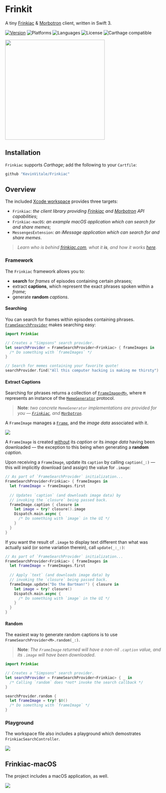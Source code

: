 # Frinkit
A tiny [Frinkiac][1] & [Morbotron][2] client, written in Swift 3.

[![Version](https://img.shields.io/badge/version-v1.0.0-blue.svg)](https://github.com/KevinVitale/ReactiveJSON/releases/latest)
![Platforms](https://img.shields.io/badge/platforms-ios%20%7C%20osx-lightgrey.svg)
![Languages](https://img.shields.io/badge/languages-swift-orange.svg)
![License](https://img.shields.io/badge/license-MIT%2FApache-blue.svg)
![Carthage compatible](https://img.shields.io/badge/Carthage-compatible-4BC51D.svg?style=flat)

<img align="center" src="./Supplements/imessage.gif" width=320/>

## Installation

`Frinkiac` supports _Carthage_; add the following to your `Cartfile`:

```ruby
github "KevinVitale/Frinkiac"
```

## Overview

The included [Xcode workspace](Frinkiac.xcworkspace) provides three targets:

- `Frinkiac`: _the client library providing [Frinkiac][1] and [Morbotron][2] API capabilities_;
- `Frinkiac-macOS`: _an example macOS application which can search for and share memes_;
- `MessengesExtension`: _an iMessage application which can search for and share memes_.

> _Learn who is behind [frinkiac.com][1], what it **is**, and how it works [here](https://langui.sh/2016/02/02/frinkiac-the-simpsons-screenshot-search-engine/)._

### Framework

The `Frinkiac` framework allows you to:

-  **search** for _frames_ of episodes containing certain phrases;
- extract **captions**, which represent the exact phrases spoken within a _frame_;
- generate **random** _captions_.

#### Searching

You can search for frames within episodes containing phrases. [`FrameSearchProvider`](Frinkiac/FrameSearchProvider.swift) makes searching easy:

```swift
import Frinkiac

// Creates a "Simpsons" search provider.
let searchProvider = FrameSearchProvider<Frinkiac> { frameImages in
  /* Do something with `frameImages` */
}

// Search for memes containing your favorite quote!
searchProvider.find("All this computer hacking is making me thirsty")
```

#### Extract Captions

Searching for phrases returns a collection of [`FrameImage<M>`](Frinkiac/FrameImage.swift), where `M` represents an instance of the [`MemeGenerator`](Frinkiac/MemeGenerator.swift) protocol.

>  **Note**: _two concrete `MemeGenerator` implementations are provided for you — [`Frinkiac`](Frinkiac/Frinkiac.swift), and [`Morbotron`](Frinkiac/Morbotron.swift)_.

A `FrameImage` manages a [`Frame`](Frinkiac/JSONResponses.swift), and the _image data_ associated with it.

<img align="center" src="./Supplements/thrillhouse.png"/>

A `FrameImage` is created <u>without</u> its _caption_ or its _image data_ having been downloaded — the exception to this being when generating a **random** _caption_.

Upon receiving a `FrameImage`, update its `caption` by calling `caption(_:)` — this will implicitly download (and assign) the value for `.image`:

```swift
// As part of `FrameSearchProvider` initialization...
FrameSearchProvider<Frinkiac> { frameImages in
  let frameImage = frameImages.first
  
  // Updates `caption` (and downloads image data) by
  // invoking the `closure` being passed back.
  frameImage.caption { closure in
  	let image = try? closure().image
  	Dispatch.main.async {
      /* Do something with `image` in the UI */
  	}
  }
}
```

If you want the result of `.image` to display text different than what was actually said (or some variation therein), call `update(_:_:)`:

```swift
// As part of `FrameSearchProvider` initialization...
FrameSearchProvider<Frinkiac> { frameImages in
  let frameImage = frameImages.first
  
  // Apply `text` (and downloads image data) by
  // invoking the `closure` being passed back.
  frameImage.update("Do the Bartman!") { closure in
  	let image = try? closure()
  	Dispatch.main.async {
      /* Do something with `image` in the UI */
  	}
  }
}
```

#### Random

The easiest way to generate random captions is to use `FrameSearchProvider<M>.random(_:)`. 

> **Note**: _The `FrameImage` returned will have a non-nil `.caption` value, and its `.image` will have been downloaded_.

```swift
import Frinkiac

// Creates a "Simpsons" search provider.
let searchProvider = FrameSearchProvider<Frinkiac> { _ in
  /* Calling `random` does *not* invoke the search callback */
}

searchProvider.random {
  let frameImage = try? $0()
  /* Do something with `frameImage` */
}
```

### Playground

The workspace file also includes a playground which demostrates `FrinkiacSearchController`.

<img align="center" src="./Supplements/playground.png"/>



## Frinkiac-macOS

The project includes a macOS application, as well.

<img align="center" src="./Supplements/frinkiac.png" />

[1]: http://frinkiac.com	"Frinkiac"
[2]: http://morbotron.com	"Morbotron"
